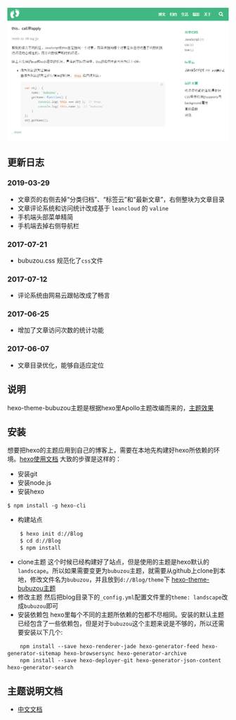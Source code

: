 ![hexo-theme-bubuzou](https://raw.githubusercontent.com/Bulandent/hexo-theme-bubuzou/master/source/images/readme.png)

## 更新日志
### 2019-03-29
- 文章页的右侧去掉“分类归档”、“标签云”和“最新文章”，右侧整块为文章目录
- 文章评论系统和访问统计改成基于 `leancloud` 的 `valine` 
- 手机端头部菜单精简
- 手机端去掉右侧导航栏

### 2017-07-21
- bubuzou.css 规范化了`css`文件

### 2017-07-12
- 评论系统由网易云跟帖改成了畅言

### 2017-06-25
- 增加了文章访问次数的统计功能

### 2017-06-07
- 文章目录优化，能够自适应定位

## 说明

hexo-theme-bubuzou主题是根据hexo里Apollo主题改编而来的，[主题效果](http://bubuzou.com/)

## 安装
想要把hexo的主题应用到自己的博客上，需要在本地先构建好hexo所依赖的环境。[hexo使用文档](https://hexo.io/zh-cn/docs/index.html)
大致的步骤是这样的：
- 安装git
- 安装node.js
- 安装hexo

``` 
$ npm install -g hexo-cli
```
- 构建站点

```
    $ hexo init d://Blog
    $ cd d://Blog
    $ npm install
```

- clone主题
这个时候已经构建好了站点，但是使用的主题是hexo默认的`landscape`。所以如果需要变更为`bubuzou`主题，就需要从github上clone到本地，修改文件名为`bubuzou`，并且放到`d://Blog/theme`下
[hexo-theme-bubuzou主题](https://github.com/Bulandent/hexo-theme-bubuzou)
- 修改主题
然后把blog目录下的`_config.yml`配置文件里的`theme: landscape`改成`bubuzou`即可
- 安装依赖包
hexo里每个不同的主题所依赖的包都不尽相同。安装的默认主题已经包含了一些依赖包，但是对于`bubuzou`这个主题来说是不够的，所以还需要安装以下几个:

```
    npm install --save hexo-renderer-jade hexo-generator-feed hexo-generator-sitemap hexo-browsersync hexo-generator-archive
    npm install --save hexo-deployer-git hexo-generator-json-content hexo-generator-search
```

## 主题说明文档

- [中文文档](https://github.com/bulandent/hexo-theme-bubuzou/blob/master/doc/doc-zh.md)

